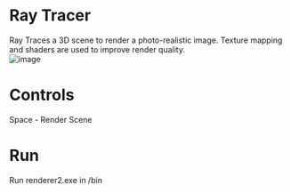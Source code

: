 # Ray Tracer
Ray Traces a 3D scene to render a photo-realistic image. Texture mapping and shaders are used to improve render quality. </br>
![image](https://user-images.githubusercontent.com/66948916/217889098-798f48a7-81eb-4653-931e-02516ed04aad.png)

# Controls 
Space - Render Scene

# Run
Run renderer2.exe in /bin
